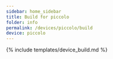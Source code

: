 ```yaml
---
sidebar: home_sidebar
title: Build for piccolo
folder: info
permalink: /devices/piccolo/build
device: piccolo
---
```

{% include templates/device_build.md %}
